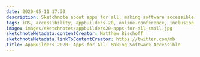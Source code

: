 ```yaml
---
date: 2020-05-11 17:30
description: Sketchnote about apps for all, making software accessible from AppBuilders 2020 (online conference)
tags: iOS, accessibility, appbuilders-20, online-conference, inclusion
image: images/sketchnotes/appbuilders20-apps-for-all-small.jpg
sketchnoteMetadata.contentCreator: Matthew Bischoff
sketchnoteMetadata.linkToContentCreator: https://twitter.com/mb
title: AppBuilders 2020: Apps for All: Making Software Accessible
---
```

